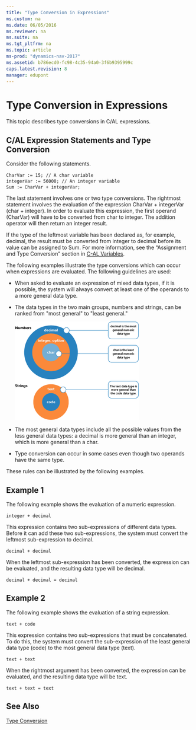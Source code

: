 ```yaml
---
title: "Type Conversion in Expressions"
ms.custom: na
ms.date: 06/05/2016
ms.reviewer: na
ms.suite: na
ms.tgt_pltfrm: na
ms.topic: article
ms-prod: "dynamics-nav-2017"
ms.assetid: b786ecd0-fc98-4c35-94a0-3f6b9395999c
caps.latest.revision: 8
manager: edupont
---
```

# Type Conversion in Expressions
This topic describes type conversions in C/AL expressions.  
  
## C/AL Expression Statements and Type Conversion  
 Consider the following statements.  
  
```  
CharVar := 15; // A char variable  
integerVar := 56000; // An integer variable  
Sum := CharVar + integerVar;  
```  
  
 The last statement involves one or two type conversions. The rightmost statement involves the evaluation of the expression CharVar \+ integerVar \(char \+ integer\). In order to evaluate this expression, the first operand \(CharVar\) will have to be converted from char to integer. The addition operator will then return an integer result.  
  
 If the type of the leftmost variable has been declared as, for example, decimal, the result must be converted from integer to decimal before its value can be assigned to Sum. For more information, see the “Assignment and Type Conversion” section in [C\-AL Variables](C-AL-Variables.md).  
  
 The following examples illustrate the type conversions which can occur when expressions are evaluated. The following guidelines are used:  
  
-   When asked to evaluate an expression of mixed data types, if it is possible, the system will always convert at least one of the operands to a more general data type.  
  
-   The data types in the two main groups, numbers and strings, can be ranked from "most general" to "least general."  
  
     ![Data types, grouped from most to least general](media/NAV_ADG_25_Diag_22.png "NAV\_ADG\_25\_Diag\_22")  
  
-   The most general data types include all the possible values from the less general data types: a decimal is more general than an integer, which is more general than a char.  
  
-   Type conversion can occur in some cases even though two operands have the same type.  
  
 These rules can be illustrated by the following examples.  
  
## Example 1  
 The following example shows the evaluation of a numeric expression.  
  
```  
integer + decimal  
```  
  
 This expression contains two sub\-expressions of different data types. Before it can add these two sub\-expressions, the system must convert the leftmost sub\-expression to decimal.  
  
```  
decimal + decimal  
```  
  
 When the leftmost sub\-expression has been converted, the expression can be evaluated, and the resulting data type will be decimal.  
  
```  
decimal + decimal = decimal  
```  
  
## Example 2  
 The following example shows the evaluation of a string expression.  
  
```  
text + code  
```  
  
 This expression contains two sub\-expressions that must be concatenated. To do this, the system must convert the sub\-expression of the least general data type \(code\) to the most general data type \(text\).  
  
```  
text + text  
```  
  
 When the rightmost argument has been converted, the expression can be evaluated, and the resulting data type will be text.  
  
```  
text + text = text  
```  
  
## See Also  
 [Type Conversion](Type-Conversion.md)